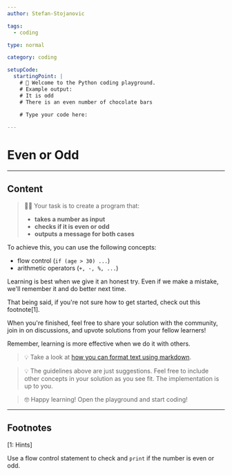 ```yaml
---
author: Stefan-Stojanovic

tags:
  - coding

type: normal

category: coding

setupCode:
  startingPoint: |
    # 👋 Welcome to the Python coding playground. 
    # Example output:
    # It is odd
    # There is an even number of chocolate bars

    # Type your code here:
      
---
```


# Even or Odd

---

## Content

> 👩‍💻 Your task is to create a program that:
> - **takes a number as input**
> - **checks if it is even or odd**
> - **outputs a message for both cases** 

To achieve this, you can use the following concepts:
- flow control (`if (age > 30) ...`)
- arithmetic operators (`+, -, %, ...`)

Learning is best when we give it an honest try. Even if we make a mistake, we'll remember it and do better next time.

That being said, if you're not sure how to get started, check out this footnote[1]. 

When you're finished, feel free to share your solution with the community, join in on discussions, and upvote solutions from your fellow learners!

Remember, learning is more effective when we do it with others.

> 💡 Take a look at [how you can format text using markdown](https://www.enki.com/glossary/general/markdown-formatting).

> 💡 The guidelines above are just suggestions. Feel free to include other concepts in your solution as you see fit. The implementation is up to you.

> 🤓 Happy learning! Open the playground and start coding!

---

## Footnotes

[1: Hints]

Use a flow control statement to check and `print` if the number is even or odd.

